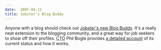 ```yaml
---
date:  2007-04-11
title: Jobster's Blog Buddy
---
```

Anyone with a blog should check out <a href="http://jobster.com/at/jcard/intro">Jobster's new Blog Buddy</a>.  It's a really neat extension to the blogging community, and a great way for job seekers to show off their profiles.  <acronym title="Chief Technical Officer">CTO</acronym> Phil Bogle provides <a href="http://thebogles.com/blog/2007/04/enhancing-blog-community-with-the-jobster-blog-buddy/">a detailed account</a> of its current status and how it works.
